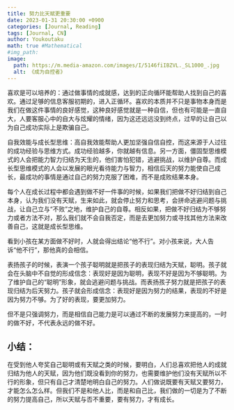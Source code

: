 ```yaml
---
title: 努力比天赋更重要
date: 2023-01-31 20:30:00 +0900
categories: [Journal, Reading]
tags: [Journal, CN]
author: Youkoutaku
math: true #Mathematical
#img_path:
image:
  path: https://m.media-amazon.com/images/I/5146fiIBZVL._SL1000_.jpg
  alt: 《成为自控者》
---
```


喜欢是可以培养的：通过做事情的成就感，达到的正向循环能帮助人找到自己的喜欢。通过足够的信息客服初期的，进入正循环。喜欢的本质并不只是事物本身而是我们在做这件事情的良好感觉，这种良好感觉就是一种自信，但也有可能是一直自大，人要客服心中的自大与炫耀的情绪，因为这还远远没到终点，过早的让自己以为自己成功实际上是欺骗自己。

自我效能与成长型思维：高自我效能帮助人更加坚强自信自控，而这来源于人过往的成功经验与思维方式。成功经验越多，你就越有信息。另一方面，僵固型思维模式的人会把能力智力归结为天生的，他们害怕犯错，逃避挑战，以维护自尊。而成长型思维模式的人会以发展的眼光看待能力与智力，相信后天的努力能使自己成长，最成功的事情是通过自己的努力克服了困难，而不是成败结果本身。

每个人在成长过程中都会遇到做不好一件事的时候，如果我们把做不好归结到自己本身，认为我们没有天赋，生来如此，就会停止努力和思考，会拼命逃避问题与挑战，让自己立与“不败”之地，维护自己的自尊。相反如果，把做不好归结为不够努力或者方法不对，那么我们就不会自我否定，而是去更加努力或寻找其他方法来改善自己，这就是成长型思维。

看到小孩在某方面做不好时，人就会得出结论“他不行”。对小孩来说，大人告诉“他不行”，那他真的会相信。

表扬孩子的时候，表演一个孩子聪明就是把孩子的表现归结为天赋，聪明。孩子就会在头脑中不自觉的形成信念：表现好是因为聪明，表现不好是因为不够聪明。为了维护自己的“聪明”形象，就会逃避问题与挑战。而表扬孩子努力就是把孩子的表现归结为后天努力。孩子就会形成信念：表现好是因为努力的结果，表现的不好是因为努力不够。为了好的表现，要更加努力。

但不是只强调努力，而是相信自己能力是可以通过不断的发展努力来提高的，一时的做不好，不代表永远的做不好。

## 小结：

在受到他人夸奖自己聪明或有天赋之类的时候，要明白，人们总喜欢把他人的成就归结为他人的天赋，因为他们既没看到你的努力，也需要维护他们没有天赋所以不行的形象，但只有自己才清楚地明白自己的努力。人们做说既要有天赋又要努力，才能怎么怎么样。但我们不是和他人比，而是和自己比，我们做的一切是为了不断的努力提高自己，所以天赋与否不重要，要有努力，才有成长。